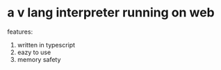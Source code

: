 # a v lang interpreter running on web

features:

1. written in typescript
2. eazy to use
3. memory safety

